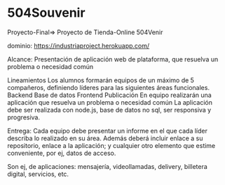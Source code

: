 # 504Souvenir 
Proyecto-Final=>
Proyecto de Tienda-Online 504Venir

dominio: https://industriaproject.herokuapp.com/


Alcance: Presentación de aplicación web de plataforma, que resuelva un problema o necesidad común


Lineamientos
Los alumnos formarán equipos de un máximo de 5 compañeros, definiendo líderes para las siguientes áreas funcionales.
Backend
Base de datos
Frontend
Publicación
En equipo realizarán una aplicación que resuelva un problema o necesidad común
La aplicación debe ser realizada con node.js, base de datos no sql, ser responsiva y progresiva.

Entrega:
Cada equipo debe presentar un informe en el que cada líder describa lo realizado en su área. Además deberá incluir enlace a su repositorio, enlace a la aplicación; y cualquier otro elemento que estime conveniente, por ej, datos de acceso. 


Son ej, de aplicaciones: mensajería, videollamadas, delivery, billetera digital, servicios, etc.
